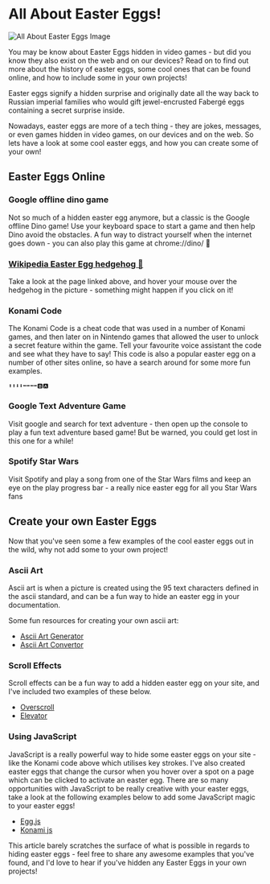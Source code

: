 # All About Easter Eggs!

![All About Easter Eggs Image](https://user-images.githubusercontent.com/92253071/220918412-98b99903-3512-4e9d-9c13-97915da09a29.png)

You may be know about Easter Eggs hidden in video games - but did you know they also exist on the web and on our devices? Read on to find out more about the history of easter eggs, some cool ones that can be found online, and how to include some in your own projects!

Easter eggs signify a hidden surprise and originally date all the way back to Russian imperial families who would gift jewel-encrusted Fabergé eggs containing a secret surprise inside.

Nowadays, easter eggs are more of a tech thing - they are jokes, messages, or even games hidden in video games, on our devices and on the web. So lets have a look at some cool easter eggs, and how you can create some of your own!


## Easter Eggs Online

### Google offline dino game

Not so much of a hidden easter egg anymore, but a classic is the Google offline Dino game! Use your keyboard space to start a game and then help Dino avoid the obstacles. A fun way to distract yourself when the internet goes down - you can also play this game at chrome://dino/ 🦖

### [Wikipedia Easter Egg hedgehog 🦔](https://en.wikipedia.org/wiki/Easter_egg_(media)#:~:text=The%20use%20of%20the%20term,programmed%20by%20employee%20Warren%20Robinett.)

Take a look at the page linked above, and hover your mouse over the hedgehog in the picture - something might happen if you click on it!

### Konami Code

The Konami Code is a cheat code that was used in a number of Konami games, and then later on in Nintendo games that allowed the user to unlock a secret feature within the game. Tell your favourite voice assistant the code and see what they have to say! This code is also a popular easter egg on a number of other sites online, so have a search around for some more fun examples.

    ⬆️⬆️⬇️⬇️⬅️➡️⬅️➡️🅱️🅰️

### Google Text Adventure Game

Visit google and search for text adventure - then open up the console to play a fun text adventure based game! But be warned, you could get lost in this one for a while!

### Spotify Star Wars

Visit Spotify and play a song from one of the Star Wars films and keep an eye on the play progress bar - a really nice easter egg for all you Star Wars fans 


## Create your own Easter Eggs

Now that you've seen some a few examples of the cool easter eggs out in the wild, why not add some to your own project!

### Ascii Art

Ascii art is when a picture is created using the 95 text characters defined in the ascii standard, and can be a fun way to hide an easter egg in your documentation.

Some fun resources for creating your own ascii art:

* [Ascii Art Generator](https://patorjk.com/software/taag/#p=display&f=Graffiti&t=Type%20Something%20)
* [Ascii Art Convertor](https://manytools.org/hacker-tools/convert-images-to-ascii-art/)

### Scroll Effects

Scroll effects can be a fun way to add a hidden easter egg on your site, and I've included two examples of these below.

* [Overscroll](https://tholman.com/overscroll/video/)
* [Elevator](https://tholman.com/elevator.js/)

### Using JavaScript

JavaScript is a really powerful way to hide some easter eggs on your site - like the Konami code above which utilises key strokes. I've also created easter eggs that change the cursor when you hover over a spot on a page which can be clicked to activate an easter egg. There are so many opportunities with JavaScript to be really creative with your easter eggs, take a look at the following examples below to add some JavaScript magic to your easter eggs!

* [Egg.js](http://mikeflynn.github.io/egg.js/)
* [Konami js](https://konamijs.mand.is/)


This article barely scratches the surface of what is possible in regards to hiding easter eggs - feel free to share any awesome examples that you've found, and I'd love to hear if you've hidden any Easter Eggs in your own projects!